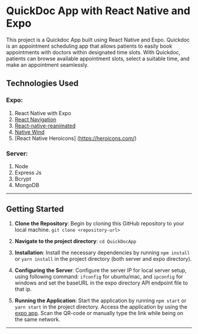 # QuickDoc App with React Native and Expo

This project is a Quickdoc App built using React Native and Expo. Quickdoc is an appointment scheduling app that allows patients to easily book appointments with doctors within designated time slots. With Quickdoc, patients can browse available appointment slots, select a suitable time, and make an appointment seamlessly.

## Technologies Used

### Expo:

1. React Native with Expo
2. [React Navigation](https://reactnavigation.org/)
3. [React-native-reanimated](https://docs.swmansion.com/react-native-reanimated/)
4. [Native Wind](https://www.nativewind.dev/)
5. [React Native Heroicons] (https://heroicons.com/)

### Server:

1. Node
2. Express Js
3. Bcrypt
4. MongoDB

---

## Getting Started

1. **Clone the Repository**: Begin by cloning this GitHub repository to your local machine.
   `git clone <repository-url>`

2. **Navigate to the project directory**: `cd QuickDocApp`

3. **Installation**: Install the necessary dependencies by running `npm install` or `yarn install` in the project directory (both server and expo directory).

4. **Configuring the Server**: Configure the server IP for local server setup, using following command:
   `ifconfig` for ubuntu/mac, and `ipconfig` for windows and set the baseURL in the expo directory API endpoint file to that ip.

5. **Running the Application**: Start the application by running `npm start` or `yarn start` in the project directory. Access the application by using the [expo app](https://play.google.com/store/apps/details?id=host.exp.exponent&hl=en_US&gl=US).
   Scan the QR-code or manually type the link while being on the same network.

---

<!-- ## Screenshots

Here are some screenshots of the QuickDoc App:

<div style="margin:5px display:flex; justify-content:center; align-content:center;">
   <img src="ScreenShots/Welcome_Screen.jpg" alt="Screenshot 1" style="width: 200px; margin-right: 10px;">
   <img src="ScreenShots/Home_Screen.jpg" alt="Screenshot 2" style="width: 200px;">
   <img src="ScreenShots/Screen1.jpg" alt="Screenshot 3" style="width: 200px; margin-right: 10px;">
   <img src="ScreenShots/Screen2.jpg" alt="Screenshot 4" style="width: 200px;">
</div>
